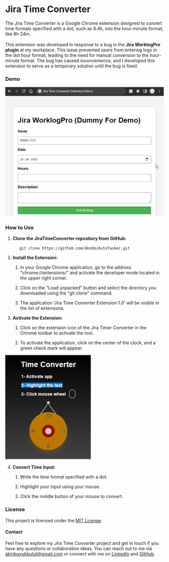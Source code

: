 # Jira Time Converter

The Jira Time Converter is a Google Chrome extension designed to convert time formats specified with a dot, such as 8.4h, into the hour-minute format, like 8h 24m.
<br><br>
This extension was developed in response to a bug in the **Jira WorklogPro plugin** at my workplace. This issue prevented users from entering logs in the dot hour format, leading to the need for manual conversion to the hour-minute format. The bug has caused inconvenience, and I developed this extension to serve as a temporary solution until the bug is fixed.

### Demo

![Demo](docs/demo.webp)

### How to Use

1. **Clone the JiraTimeConverter repository from GitHub:**

    ```
       git clone https://github.com/Aknbb/AutoTasker.git
    ```

2. **Install the Extension:**

   1. In your Google Chrome application, go to the address "chrome://extensions/" and activate the developer mode located in the upper right corner.
   
   2. Click on the "Load unpacked" button and select the directory you downloaded using the "git clone" command.
   
   3. The application 'Jira Time Converter Extension 1.0' will be visible in the list of extensions.

3. **Activate the Extension:**

   1. Click on the extension icon of the Jira Timer Converter in the Chrome toolbar to activate the tool.
   
   2. To activate the application, click on the center of the clock, and a green check mark will appear.
   
![Activate](docs/activate.webp)

4. **Convert Time Input:**
    1. Write the time format specified with a dot.
    
    2. Highlight your input using your mouse.
    
    3. Click the middle button of your mouse to convert.


### License

This project is licensed under the [MIT License](LICENSE).

#### Contact
Feel free to explore my Jira Time Converter project and get in touch if you have any questions or collaboration ideas. You can reach out to me via [akinbuyukbulut@gmail.com](mailto:akinbuyukbulut@gmail.com) or connect with me on [LinkedIn](https://www.linkedin.com/in/akinbuyukbulut/) and [GitHub](https://github.com/Aknbb).
